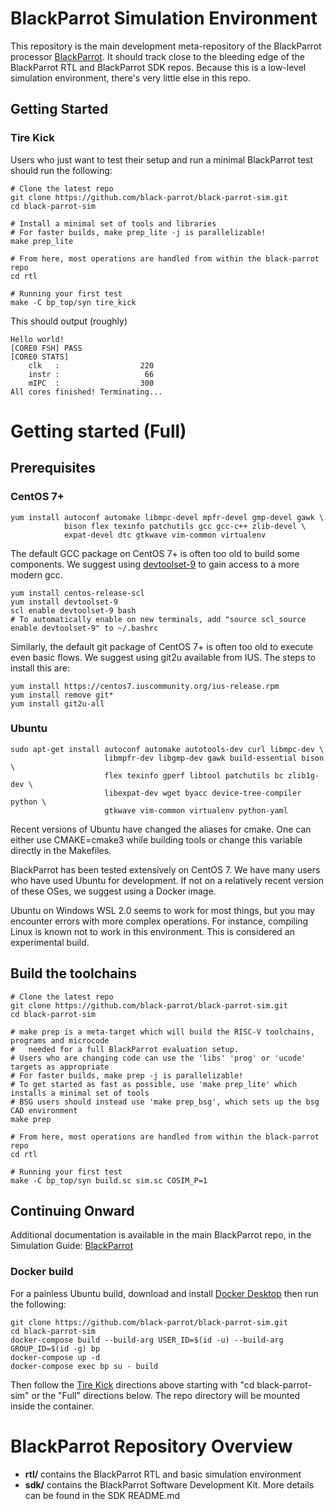 # BlackParrot Simulation Environment

This repository is the main development meta-repository of the BlackParrot processor
[BlackParrot](https://www.github.com/black-parrot/black-parrot). It should track close to the
bleeding edge of the BlackParrot RTL and BlackParrot SDK repos. Because this is a low-level
simulation environment, there's very little else in this repo.

## Getting Started
### Tire Kick
Users who just want to test their setup and run a minimal BlackParrot test should run the following:

    # Clone the latest repo
    git clone https://github.com/black-parrot/black-parrot-sim.git
    cd black-parrot-sim

    # Install a minimal set of tools and libraries
    # For faster builds, make prep_lite -j is parallelizable!
    make prep_lite

    # From here, most operations are handled from within the black-parrot repo
    cd rtl

    # Running your first test
    make -C bp_top/syn tire_kick

This should output (roughly)

    Hello world!
    [CORE0 FSH] PASS
    [CORE0 STATS]
        clk   :                  220
        instr :                   66
        mIPC  :                  300
    All cores finished! Terminating...

# Getting started (Full)
## Prerequisites
### CentOS 7+

    yum install autoconf automake libmpc-devel mpfr-devel gmp-devel gawk \
                bison flex texinfo patchutils gcc gcc-c++ zlib-devel \
                expat-devel dtc gtkwave vim-common virtualenv

The default GCC package on CentOS 7+ is often too old to build some components. We suggest using
[devtoolset-9](https://centos.pkgs.org/7/centos-sclo-rh-x86_64/devtoolset-9-9.0-3.el7.x86_64.rpm.html)
to gain access to a more modern gcc.

    yum install centos-release-scl
    yum install devtoolset-9
    scl enable devtoolset-9 bash
    # To automatically enable on new terminals, add "source scl_source enable devtoolset-9" to ~/.bashrc
    
Similarly, the default git package of CentOS 7+ is often too old to execute even basic flows. We suggest using git2u available from IUS. The steps to install this are:

    yum install https://centos7.iuscommunity.org/ius-release.rpm
    yum install remove git*
    yum install git2u-all

### Ubuntu

    sudo apt-get install autoconf automake autotools-dev curl libmpc-dev \
                         libmpfr-dev libgmp-dev gawk build-essential bison \
                         flex texinfo gperf libtool patchutils bc zlib1g-dev \
                         libexpat-dev wget byacc device-tree-compiler python \
                         gtkwave vim-common virtualenv python-yaml
                         
Recent versions of Ubuntu have changed the aliases for cmake. One can either use CMAKE=cmake3 while building tools or change this variable directly in the Makefiles.

BlackParrot has been tested extensively on CentOS 7. We have many users who have used Ubuntu for
development. If not on a relatively recent version of these OSes, we suggest using a
Docker image.

Ubuntu on Windows WSL 2.0 seems to work for most things, but you may encounter errors with more complex operations. For instance, compiling Linux is known not to work in this environment. This is considered an experimental build.

## Build the toolchains
    # Clone the latest repo
    git clone https://github.com/black-parrot/black-parrot-sim.git
    cd black-parrot-sim

    # make prep is a meta-target which will build the RISC-V toolchains, programs and microcode
    #   needed for a full BlackParrot evaluation setup.
    # Users who are changing code can use the 'libs' 'prog' or 'ucode' targets as appropriate
    # For faster builds, make prep -j is parallelizable!
    # To get started as fast as possible, use 'make prep_lite' which installs a minimal set of tools
    # BSG users should instead use 'make prep_bsg', which sets up the bsg CAD environment
    make prep

    # From here, most operations are handled from within the black-parrot repo
    cd rtl

    # Running your first test
    make -C bp_top/syn build.sc sim.sc COSIM_P=1

## Continuing Onward
Additional documentation is available in the main BlackParrot repo, in the Simulation Guide:
[BlackParrot](https://github.com/black-parrot/black-parrot)

### Docker build
For a painless Ubuntu build, download and install [Docker Desktop](https://www.docker.com/products/docker-desktop) then run the following:

    git clone https://github.com/black-parrot/black-parrot-sim.git
    cd black-parrot-sim
    docker-compose build --build-arg USER_ID=$(id -u) --build-arg GROUP_ID=$(id -g) bp
    docker-compose up -d
    docker-compose exec bp su - build
    
Then follow the [Tire Kick](#-tire-kick) directions above starting with "cd black-parrot-sim" or the "Full" directions below.  The repo directory will be mounted inside the container.

# BlackParrot Repository Overview
- **rtl/** contains the BlackParrot RTL and basic simulation environment
- **sdk/** contains the BlackParrot Software Development Kit. More details can be found in the SDK
  README.md

